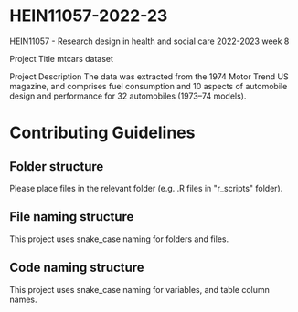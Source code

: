 # HEIN11057-2022-23
HEIN11057 - Research design in health and social care 2022-2023 week 8


Project Title
mtcars dataset

Project Description
The data was extracted from the 1974 Motor Trend US magazine, and comprises fuel consumption and 10 aspects of automobile design and performance for 32 automobiles (1973–74 models).

# Contributing Guidelines

## Folder structure

Please place files in the relevant folder (e.g. .R files in "r_scripts" folder). 

## File naming structure

This project uses snake_case naming for folders and files.

## Code naming structure

This project uses snake_case naming for variables, and table column names.
